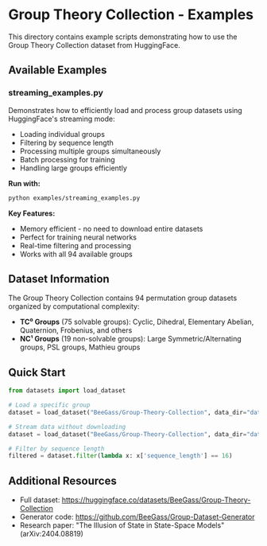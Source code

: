 # Group Theory Collection - Examples

This directory contains example scripts demonstrating how to use the Group Theory Collection dataset from HuggingFace.

## Available Examples

### streaming_examples.py
Demonstrates how to efficiently load and process group datasets using HuggingFace's streaming mode:
- Loading individual groups
- Filtering by sequence length
- Processing multiple groups simultaneously
- Batch processing for training
- Handling large groups efficiently

**Run with:**
```bash
python examples/streaming_examples.py
```

**Key Features:**
- Memory efficient - no need to download entire datasets
- Perfect for training neural networks
- Real-time filtering and processing
- Works with all 94 available groups

## Dataset Information

The Group Theory Collection contains 94 permutation group datasets organized by computational complexity:
- **TC⁰ Groups** (75 solvable groups): Cyclic, Dihedral, Elementary Abelian, Quaternion, Frobenius, and others
- **NC¹ Groups** (19 non-solvable groups): Large Symmetric/Alternating groups, PSL groups, Mathieu groups

## Quick Start

```python
from datasets import load_dataset

# Load a specific group
dataset = load_dataset("BeeGass/Group-Theory-Collection", data_dir="data/s5")

# Stream data without downloading
dataset = load_dataset("BeeGass/Group-Theory-Collection", data_dir="data/s5", streaming=True)

# Filter by sequence length
filtered = dataset.filter(lambda x: x['sequence_length'] == 16)
```

## Additional Resources

- Full dataset: https://huggingface.co/datasets/BeeGass/Group-Theory-Collection
- Generator code: https://github.com/BeeGass/Group-Dataset-Generator
- Research paper: "The Illusion of State in State-Space Models" (arXiv:2404.08819)